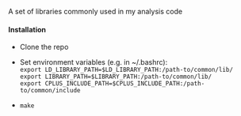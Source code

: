 A set of libraries commonly used in my analysis code

#### Installation

- Clone the repo

- Set environment variables (e.g. in ~/.bashrc):  
`export LD_LIBRARY_PATH=$LD_LIBRARY_PATH:/path-to/common/lib/`  
`export LIBRARY_PATH=$LIBRARY_PATH:/path-to/common/lib/`  
`export CPLUS_INCLUDE_PATH=$CPLUS_INCLUDE_PATH:/path-to/common/include`  

- `make`